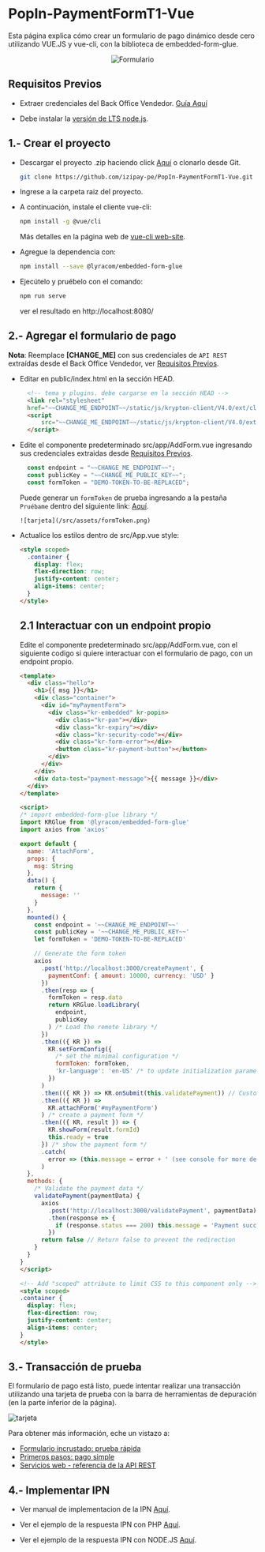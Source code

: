 # PopIn-PaymentFormT1-Vue

Esta página explica cómo crear un formulario de pago dinámico desde cero utilizando VUE.JS y vue-cli, con la biblioteca de embedded-form-glue.

<p align="center">
  <img src="/src/assets/imagen-popin.png?raw=true" alt="Formulario"/>
</p> 

<a name="Requisitos_Previos"></a>

## Requisitos Previos

* Extraer credenciales del Back Office Vendedor. [Guía Aquí](https://github.com/izipay-pe/obtener-credenciales-de-conexion)

* Debe instalar la [versión de LTS node.js](https://nodejs.org/es/).

## 1.- Crear el proyecto

* Descargar el proyecto .zip haciendo click [Aquí](https://github.com/izipay-pe/PopIn-PaymentFormT1-Vue/archive/refs/heads/main.zip) o clonarlo desde Git. 
 
  ```sh
  git clone https://github.com/izipay-pe/PopIn-PaymentFormT1-Vue.git
  ``` 

* Ingrese a la carpeta raiz del proyecto.

* A continuación, instale el cliente vue-cli:

  ```bash
  npm install -g @vue/cli
  ```

  Más detalles en la página web de [vue-cli web-site](https://cli.vuejs.org/guide/installation.html).

* Agregue la dependencia con:

  ```bash
  npm install --save @lyracom/embedded-form-glue
  ```

* Ejecútelo y pruébelo con el comando:

  ```sh
  npm run serve
  ```
  ver el resultado en http://localhost:8080/

## 2.- Agregar el formulario de pago

**Nota**: Reemplace **[CHANGE_ME]** con sus credenciales de `API REST` extraídas desde el Back Office Vendedor, ver [Requisitos Previos](#Requisitos_Previos).

* Editar en public/index.html en la sección HEAD.

  ```html
    <!-- tema y plugins. debe cargarse en la sección HEAD -->
    <link rel="stylesheet"
    href="~~CHANGE_ME_ENDPOINT~~/static/js/krypton-client/V4.0/ext/classic-reset.css">
    <script
        src="~~CHANGE_ME_ENDPOINT~~/static/js/krypton-client/V4.0/ext/classic.js">
    </script>
  ```
* Edite el componente predeterminado src/app/AddForm.vue ingresando sus credenciales extraidas desde [Requisitos Previos](#Requisitos_Previos). 

  ```javascript
    const endpoint = "~~CHANGE_ME_ENDPOINT~~";
    const publicKey = "~~CHANGE_ME_PUBLIC_KEY~~";
    const formToken = "DEMO-TOKEN-TO-BE-REPLACED";
  ```

  Puede generar un `formToken` de prueba ingresando a la pestaña `Pruébame` dentro del siguiente link: [Aquí](https://secure.micuentaweb.pe/doc/es-PE/rest/V4.0/api/playground/Charge/CreatePayment/).

      ![tarjeta](/src/assets/formToken.png)

* Actualice los estilos dentro de src/App.vue style:

  ```html
  <style scoped>
    .container {
      display: flex;
      flex-direction: row;
      justify-content: center;
      align-items: center;
    }
  </style>
  ```

  ## 2.1 Interactuar con un endpoint propio

    Edite el componente predeterminado src/app/AddForm.vue, con el siguiente codigo si quiere interactuar con el formulario de pago, con un endpoint propio.

    ```html
    <template>
      <div class="hello">
        <h1>{{ msg }}</h1>
        <div class="container">
          <div id="myPaymentForm">
            <div class="kr-embedded" kr-popin>
              <div class="kr-pan"></div>
              <div class="kr-expiry"></div>
              <div class="kr-security-code"></div>
              <div class="kr-form-error"></div>
              <button class="kr-payment-button"></button>
            </div>
          </div>
        </div>
        <div data-test="payment-message">{{ message }}</div>
      </div>
    </template>

    <script>
    /* import embedded-form-glue library */
    import KRGlue from '@lyracom/embedded-form-glue'
    import axios from 'axios'

    export default {
      name: 'AttachForm',
      props: {
        msg: String
      },
      data() {
        return {
          message: ''
        }
      },
      mounted() {
        const endpoint = '~~CHANGE_ME_ENDPOINT~~'
        const publicKey = '~~CHANGE_ME_PUBLIC_KEY~~'
        let formToken = 'DEMO-TOKEN-TO-BE-REPLACED'

        // Generate the form token
        axios
          .post('http://localhost:3000/createPayment', {
            paymentConf: { amount: 10000, currency: 'USD' }
          })
          .then(resp => {
            formToken = resp.data
            return KRGlue.loadLibrary(
              endpoint,
              publicKey
            ) /* Load the remote library */
          })
          .then(({ KR }) =>
            KR.setFormConfig({
              /* set the minimal configuration */
              formToken: formToken,
              'kr-language': 'en-US' /* to update initialization parameter */
            })
          )
          .then(({ KR }) => KR.onSubmit(this.validatePayment)) // Custom payment callback
          .then(({ KR }) =>
            KR.attachForm('#myPaymentForm')
          ) /* create a payment form */
          .then(({ KR, result }) => {
            KR.showForm(result.formId)
            this.ready = true
          }) /* show the payment form */
          .catch(
            error => (this.message = error + ' (see console for more details)')
          )
      },
      methods: {
        /* Validate the payment data */
        validatePayment(paymentData) {
          axios
            .post('http://localhost:3000/validatePayment', paymentData)
            .then(response => {
              if (response.status === 200) this.message = 'Payment successful!'
            })
          return false // Return false to prevent the redirection
        }
      }
    }
    </script>

    <!-- Add "scoped" attribute to limit CSS to this component only -->
    <style scoped>
    .container {
      display: flex;
      flex-direction: row;
      justify-content: center;
      align-items: center;
    }
    </style>
    ```

## 3.- Transacción de prueba

El formulario de pago está listo, puede intentar realizar una transacción utilizando una tarjeta de prueba con la barra de herramientas de depuración (en la parte inferior de la página).

  ![tarjeta](/src/assets/tarjetas-prueba.png)

Para obtener más información, eche un vistazo a:

- [Formulario incrustado: prueba rápida](https://secure.micuentaweb.pe/doc/es-PE/rest/V4.0/javascript/quick_start_js.html)
- [Primeros pasos: pago simple](https://secure.micuentaweb.pe/doc/es-PE/rest/V4.0/javascript/guide/start.html)
- [Servicios web - referencia de la API REST](https://secure.micuentaweb.pe/doc/es-PE/rest/V4.0/api/reference.html)

## 4.- Implementar IPN

* Ver manual de implementacion de la IPN [Aquí](https://secure.micuentaweb.pe/doc/es-PE/rest/V4.0/kb/payment_done.html).

* Ver el ejemplo de la respuesta IPN con PHP [Aquí](https://github.com/izipay-pe/Redirect-PaymentForm-IpnT1-PHP).

* Ver el ejemplo de la respuesta IPN con NODE.JS [Aquí](https://github.com/izipay-pe/Response-PaymentFormT1-Ipn).
